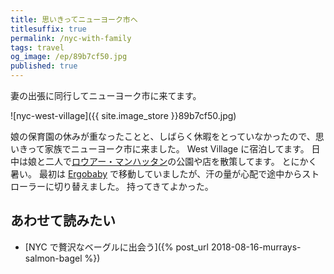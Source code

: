 ```yaml
---
title: 思いきってニューヨーク市へ
titlesuffix: true
permalink: /nyc-with-family
tags: travel
og_image: /ep/89b7cf50.jpg
published: true
---
```


妻の出張に同行してニューヨーク市に来てます。

![nyc-west-village]({{ site.image_store }}89b7cf50.jpg)

娘の保育園の休みが重なったことと、しばらく休暇をとっていなかったので、思いきって家族でニューヨーク市に来ました。
West Village に宿泊してます。
日中は娘と二人で[ロウアー・マンハッタン](https://ja.wikipedia.org/wiki/%E3%83%AD%E3%82%A6%E3%82%A2%E3%83%BC%E3%83%BB%E3%83%9E%E3%83%B3%E3%83%8F%E3%83%83%E3%82%BF%E3%83%B3)の公園や店を散策してます。
とにかく暑い。
最初は [Ergobaby](http://www.ergobaby.jp/about/) で移動していましたが、汗の量が心配で途中からストローラーに切り替えました。
持ってきてよかった。

## あわせて読みたい

- [NYC で贅沢なベーグルに出会う]({% post_url 2018-08-16-murrays-salmon-bagel %})
